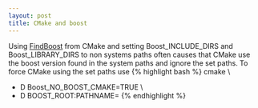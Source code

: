 ```yaml
---
layout: post
title: CMake and boost
---
```

Using [FindBoost](http://www.cmake.org/cmake/help/v3.0/module/FindBoost.html) from CMake and setting Boost_INCLUDE_DIRS and Boost_LIBRARY_DIRS to non systems paths often causes that CMake use the boost version found in the system paths and ignore the set paths. To force CMake using the set paths use
{% highlight bash %}
cmake \
- D Boost_NO_BOOST_CMAKE=TRUE \
- D BOOST_ROOT:PATHNAME=<localPath>
{% endhighlight %}


